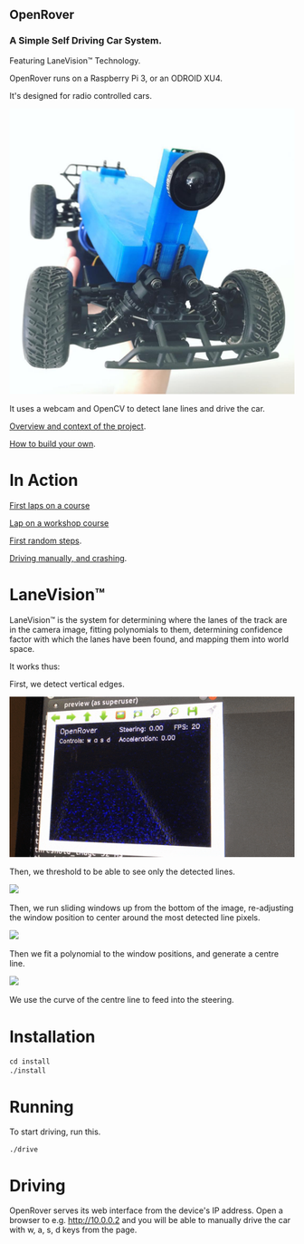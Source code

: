 ## OpenRover
### A Simple Self Driving Car System.

Featuring LaneVision™ Technology.

OpenRover runs on a Raspberry Pi 3, or an ODROID XU4.

It's designed for radio controlled cars.

![](docs/drive.jpg)

It uses a webcam and OpenCV to detect lane lines and drive the car.

[Overview and context of the project](https://medium.com/australian-robotics-society/self-racing-cars-down-under-d6223af4fad0).

[How to build your own](https://medium.com/australian-robotics-society/build-your-own-self-racing-car-4204b30dc4d0).

# In Action

[First laps on a course](https://www.youtube.com/watch?v=114LnvbvpC8)

[Lap on a workshop course](https://www.youtube.com/watch?v=SkYWpN0lHF0)

[First random steps](https://www.instagram.com/p/BXrkQCCB8Qa/?taken-by=australianroboticssociety).

[Driving manually, and crashing](https://www.instagram.com/p/BX2N8v0BVw8/?taken-by=australianroboticssociety).

# LaneVision™
LaneVision™ is the system for determining where the lanes of the track are in the camera image, fitting polynomials to them, determining confidence factor with which the lanes have been found, and mapping them into world space.

It works thus:

First, we detect vertical edges.

![](docs/1.gif)

Then, we threshold to be able to see only the detected lines.

![](docs/2.gif)

Then, we run sliding windows up from the bottom of the image, re-adjusting the window position to center around the most detected line pixels.

![](docs/3.gif)

Then we fit a polynomial to the window positions, and generate a centre line. 

![](docs/4.gif)

We use the curve of the centre line to feed into the steering.

# Installation

```
cd install
./install
```

# Running
To start driving, run this.

```
./drive
```

# Driving

OpenRover serves its web interface from the device's IP address. Open a browser to e.g. http://10.0.0.2 and you will be able to manually drive the car with w, a, s, d keys from the page.


